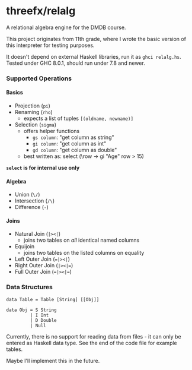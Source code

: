 # threefx/relalg

A relational algebra engine for the DMDB course.

This project originates from 11th grade, where I wrote the basic version of
this interpreter for testing purposes.

It doesn't depend on external Haskell libraries, run it as `ghci relalg.hs`.
Tested under GHC 8.0.1, should run under 7.8 and newer.

### Supported Operations

#### Basics

- Projection (`pi`)
- Renaming (`rho`)
  - expects a list of tuples `[(oldname, newname)]`
- Selection (`sigma`)
  - offers helper functions
    - `gs column`: "get column as string"
    - `gi column`: "get column as int"
    - `gd column`: "get column as double"
  - best written as: select (\row -> gi "Age" row > 15)

**`select` is for internal use only**

#### Algebra

- Union (`\/`)
- Intersection (`/\`)
- Difference (`-`)

#### Joins

- Natural Join (`|><|`)
  - joins two tables on _all_ identical named columns
- Equijoin
  - joins two tables on the listed columns on equality
- Left Outer Join (`=|><|`)
- Right Outer Join (`|><|=`)
- Full Outer Join (`=|><|=`)


### Data Structures

    data Table = Table [String] [[Obj]]

    data Obj = S String
             | I Int
             | D Double
             | Null

Currently, there is no support for reading data from files - it can only be
entered as Haskell data type. See the end of the code file for example tables.

Maybe I'll implement this in the future.
